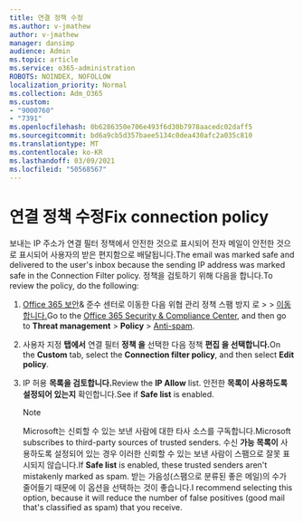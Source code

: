 ```yaml
---
title: 연결 정책 수정
ms.author: v-jmathew
author: v-jmathew
manager: dansimp
audience: Admin
ms.topic: article
ms.service: o365-administration
ROBOTS: NOINDEX, NOFOLLOW
localization_priority: Normal
ms.collection: Adm_O365
ms.custom:
- "9000760"
- "7391"
ms.openlocfilehash: 0b6286350e706e493f6d30b7978aacedc02daff5
ms.sourcegitcommit: bd6a9cb5d357baee5134c0dea430afc2a035c810
ms.translationtype: MT
ms.contentlocale: ko-KR
ms.lasthandoff: 03/09/2021
ms.locfileid: "50568567"
---
```

# <a name="fix-connection-policy"></a><span data-ttu-id="091f0-102">연결 정책 수정</span><span class="sxs-lookup"><span data-stu-id="091f0-102">Fix connection policy</span></span>

<span data-ttu-id="091f0-103">보내는 IP 주소가 연결 필터 정책에서 안전한 것으로 표시되어 전자 메일이 안전한 것으로 표시되어 사용자의 받은 편지함으로 배달됩니다.</span><span class="sxs-lookup"><span data-stu-id="091f0-103">The email was marked safe and delivered to the user's inbox because the sending IP address was marked safe in the Connection Filter policy.</span></span> <span data-ttu-id="091f0-104">정책을 검토하기 위해 다음을 합니다.</span><span class="sxs-lookup"><span data-stu-id="091f0-104">To review the policy, do the following:</span></span>

1. <span data-ttu-id="091f0-105">[Office 365 보안](https://go.microsoft.com/fwlink/p/?linkid=2077143)& 준수 센터로 이동한 다음 위협 관리 정책 스팸 방지 로  >    >  [이동 합니다.](https://go.microsoft.com/fwlink/?linkid=2101518)</span><span class="sxs-lookup"><span data-stu-id="091f0-105">Go to the [Office 365 Security & Compliance Center](https://go.microsoft.com/fwlink/p/?linkid=2077143), and then go to **Threat management** > **Policy** > [Anti-spam](https://go.microsoft.com/fwlink/?linkid=2101518).</span></span>
2. <span data-ttu-id="091f0-106">사용자 지정 **탭에서** 연결 필터 **정책 을** 선택한 다음 정책 **편집 을 선택합니다.**</span><span class="sxs-lookup"><span data-stu-id="091f0-106">On the **Custom** tab, select the **Connection filter policy**, and then select **Edit policy**.</span></span>
3. <span data-ttu-id="091f0-107">IP 허용 **목록을 검토합니다.**</span><span class="sxs-lookup"><span data-stu-id="091f0-107">Review the **IP Allow** list.</span></span> <span data-ttu-id="091f0-108">안전한 **목록이 사용하도록 설정되어 있는지** 확인합니다.</span><span class="sxs-lookup"><span data-stu-id="091f0-108">See if **Safe list** is enabled.</span></span>

    > [!NOTE]
    > <span data-ttu-id="091f0-109">Microsoft는 신뢰할 수 있는 보낸 사람에 대한 타사 소스를 구독합니다.</span><span class="sxs-lookup"><span data-stu-id="091f0-109">Microsoft subscribes to third-party sources of trusted senders.</span></span> <span data-ttu-id="091f0-110">수신 **가능 목록이** 사용하도록 설정되어 있는 경우 이러한 신뢰할 수 있는 보낸 사람이 스팸으로 잘못 표시되지 않습니다.</span><span class="sxs-lookup"><span data-stu-id="091f0-110">If **Safe list** is enabled, these trusted senders aren't mistakenly marked as spam.</span></span> <span data-ttu-id="091f0-111">받는 가음성(스팸으로 분류된 좋은 메일)의 수가 줄어들기 때문에 이 옵션을 선택하는 것이 좋습니다.</span><span class="sxs-lookup"><span data-stu-id="091f0-111">I recommend selecting this option, because it will reduce the number of false positives (good mail that's classified as spam) that you receive.</span></span>
